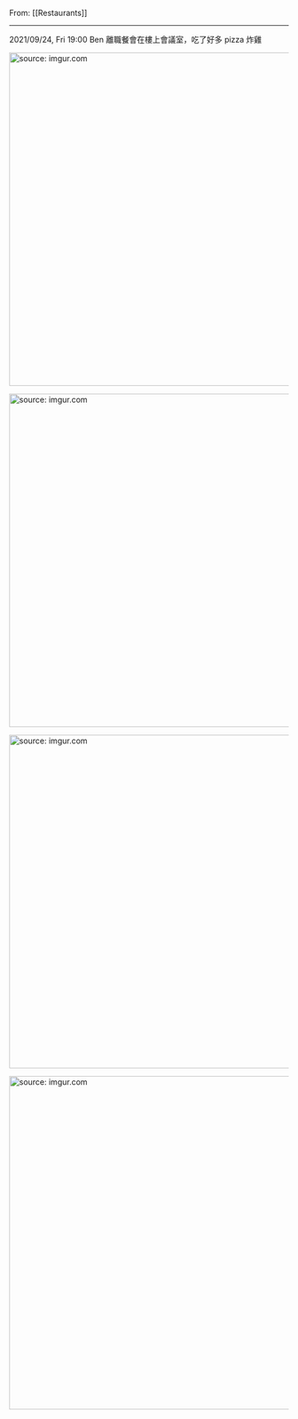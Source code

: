 From: [[Restaurants]]

---

2021/09/24, Fri 19:00 Ben 離職餐會在樓上會議室，吃了好多 pizza 炸雞

<a href="https://imgur.com/hIbPwVZ"><img src="https://i.imgur.com/hIbPwVZ.jpg" title="source: imgur.com" width="600px"/></a>

<a href="https://imgur.com/STRAUQ3"><img src="https://i.imgur.com/STRAUQ3.jpg" title="source: imgur.com" width="600px"/></a>

<a href="https://imgur.com/K7Lcnyw"><img src="https://i.imgur.com/K7Lcnyw.jpg" title="source: imgur.com" width="600px"/></a>

<a href="https://imgur.com/lvL1lrZ"><img src="https://i.imgur.com/lvL1lrZ.jpg" title="source: imgur.com" width="600px"/></a>

